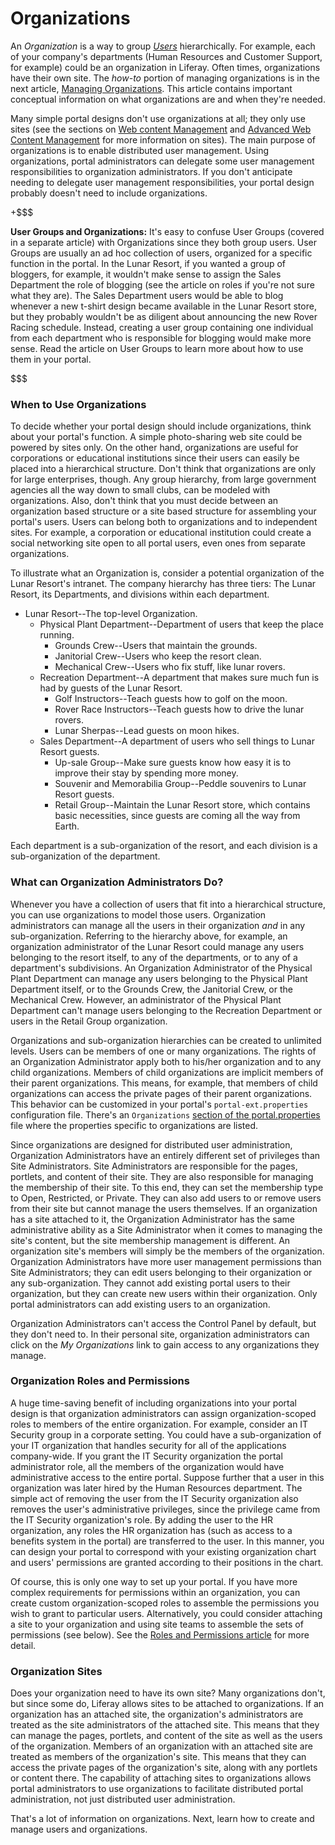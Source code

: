 # Organizations [](id=organizations)

An *Organization* is a way to group
[*Users*](/discover/deployment/-/knowledge_base/7-1/users)
hierarchically. For example, each of your company's departments (Human Resources
and Customer Support, for example) could be an organization in Liferay. Often
times, organizations have their own site. The *how-to* portion of managing
organizations is in the next article, 
[Managing Organizations](/discover/deployment/-/knowledge_base/7-1/managing-organizations).
This article contains important conceptual information on what organizations are
and when they're needed.

Many simple portal designs don't use organizations at all; they only use sites
(see the sections on 
[Web content Management](/discover/portal/-/knowledge_base/7-1/web-content-management) 
and
[Advanced Web Content Management](/discover/portal/-/knowledge_base/7-1/advanced-web-content-management)
for more information on sites). The main purpose of organizations is to enable
distributed user management. Using organizations, portal administrators can
delegate some user management responsibilities to organization administrators.
If you don't anticipate needing to delegate user management responsibilities,
your portal design probably doesn't need to include organizations. 

+$$$

**User Groups and Organizations:** It's easy to confuse User Groups (covered in
a separate article) with Organizations since they both group users. User Groups
are usually an ad hoc collection of users, organized for a specific function in
the portal. In the Lunar Resort, if you wanted a group of bloggers, for example,
it wouldn't make sense to assign the Sales Department the role of blogging (see
the article on roles if you're not sure what they are). The Sales Department
users would be able to blog whenever a new t-shirt design became available in
the Lunar Resort store, but they probably wouldn't be as diligent about
announcing the new Rover Racing schedule. Instead, creating a user group
containing one individual from each department who is responsible for blogging
would make more sense. Read the article on User Groups to learn more about how
to use them in your portal.

$$$

### When to Use Organizations [](id=when-to-use-organizations)

To decide whether your portal design should include organizations, think about
your portal's function. A simple photo-sharing web site could be powered by
sites only. On the other hand, organizations are useful for corporations or
educational institutions since their users can easily be placed into a
hierarchical structure. Don't think that organizations are only for large
enterprises, though. Any group hierarchy, from large government agencies all the
way down to small clubs, can be modeled with organizations. Also, don't think
that you must decide between an organization based structure or a site based
structure for assembling your portal's users. Users can belong both to
organizations and to independent sites. For example, a corporation or
educational institution could create a social networking site open to all portal
users, even ones from separate organizations. 

To illustrate what an Organization is, consider a potential organization of the
Lunar Resort's intranet. The company hierarchy has three tiers: The Lunar
Resort, its Departments, and divisions within each department.

- Lunar Resort--The top-level Organization.
	- Physical Plant Department--Department of users that keep the place running.
		- Grounds Crew--Users that maintain the grounds.
		- Janitorial Crew--Users who keep the resort clean.
		- Mechanical Crew--Users who fix stuff, like lunar rovers.
	- Recreation Department--A department that makes sure much fun
	  is had by guests of the Lunar Resort.
        - Golf Instructors--Teach guests how to golf on the moon.
        - Rover Race Instructors--Teach guests how to drive the lunar rovers.
        - Lunar Sherpas--Lead guests on moon hikes.
    - Sales Department--A department of users who sell things to Lunar
      Resort guests.
        - Up-sale Group--Make sure guests know how easy it is to improve
          their stay by spending more money.
        - Souvenir and Memorabilia Group--Peddle souvenirs to Lunar Resort guests.
        - Retail Group--Maintain the Lunar Resort store, which
          contains basic necessities, since guests are coming all the way from Earth.

Each department is a sub-organization of the resort, and each division
is a sub-organization of the department.

### What can Organization Administrators Do? [](id=what-can-organization-administrators-do)

Whenever you have a collection of users that fit into a hierarchical structure,
you can use organizations to model those users. Organization administrators can
manage all the users in their organization *and* in any sub-organization.
Referring to the hierarchy above, for example, an organization administrator of
the Lunar Resort could manage any users belonging to the resort itself, to any
of the departments, or to any of a department's subdivisions. An Organization
Administrator of the Physical Plant Department can manage any users belonging to
the Physical Plant Department itself, or to the Grounds Crew, the Janitorial
Crew, or the Mechanical Crew. However, an administrator of the Physical Plant
Department can't manage users belonging to the Recreation Department or users
in the Retail Group organization.

Organizations and sub-organization hierarchies can be created to unlimited
levels. Users can be members of one or many organizations. The rights of an
Organization Administrator apply both to his/her organization and to any child
organizations. Members of child organizations are implicit members of their
parent organizations. This means, for example, that members of child
organizations can access the private pages of their parent organizations. This
behavior can be customized in your portal's `portal-ext.properties`
configuration file. There's an `Organizations` [section of the
portal.properties](https://docs.liferay.com/portal/7.1-latest/propertiesdoc/portal.properties.html#Organizations)
file where the properties specific to organizations are listed. 

Since organizations are designed for distributed user administration,
Organization Administrators have an entirely different set of privileges than
Site Administrators. Site Administrators are responsible for the pages,
portlets, and content of their site. They are also responsible for managing the
membership of their site. To this end, they can set the membership type to Open,
Restricted, or Private. They can also add users to or remove users from their
site but cannot manage the users themselves. If an organization has a site
attached to it, the Organization Administrator has the same administrative
ability as a Site Administrator when it comes to managing the site's content,
but the site membership management is different. An organization site's members
will simply be the members of the organization. Organization Administrators have
more user management permissions than Site Administrators; they can edit users
belonging to their organization or any sub-organization. They cannot add
existing portal users to their organization, but they can create new users
within their organization. Only portal administrators can add existing users to
an organization.

Organization Administrators can't access the Control Panel by default, but they
don't need to. In their personal site, organization administrators can click on
the *My Organizations* link to gain access to any organizations they manage.

<!-- REPLACE [Figure 1: The My Organizations application lets Organization Administrators manage their organizations in their personal site.](../../images/organizations-my-organizations.png)-->

### Organization Roles and Permissions [](id=organization-roles-and-permissions)

A huge time-saving benefit of including organizations into your portal design is
that organization administrators can assign organization-scoped roles to members
of the entire organization. For example, consider an IT Security group in a
corporate setting. You could have a sub-organization of your IT organization
that handles security for all of the applications company-wide. If you grant the
IT Security organization the portal administrator role, all the members of the
organization would have administrative access to the entire portal. Suppose
further that a user in this organization was later hired by the Human Resources
department. The simple act of removing the user from the IT Security
organization also removes the user's administrative privileges, since the
privilege came from the IT Security organization's role. By adding the user to
the HR organization, any roles the HR organization has (such as access to a
benefits system in the portal) are transferred to the user. In this manner, you
can design your portal to correspond with your existing organization chart and
users' permissions are granted according to their positions in the chart.

Of course, this is only one way to set up your portal. If you have more complex
requirements for permissions within an organization, you can create custom
organization-scoped roles to assemble the permissions you wish to grant to
particular users. Alternatively, you could consider attaching a site to your
organization and using site teams to assemble the sets of permissions (see
below). See the [Roles and Permissions article](https://dev.liferay.com/discover/portal/-/knowledge_base/7-1/roles-and-permissions) for more detail.

### Organization Sites [](id=organization-sites)

Does your organization need to have its own site? Many organizations don't, but
since some do, Liferay allows sites to be attached to organizations. If an
organization has an attached site, the organization's administrators are treated
as the site administrators of the attached site. This means that they can manage
the pages, portlets, and content of the site as well as the users of the
organization. Members of an organization with an attached site are treated as
members of the organization's site. This means that they can access the private
pages of the organization's site, along with any portlets or content there. The
capability of attaching sites to organizations allows portal administrators to
use organizations to facilitate distributed portal administration, not just
distributed user administration. 

That's a lot of information on organizations. Next, learn how to create and
manage users and organizations. 

